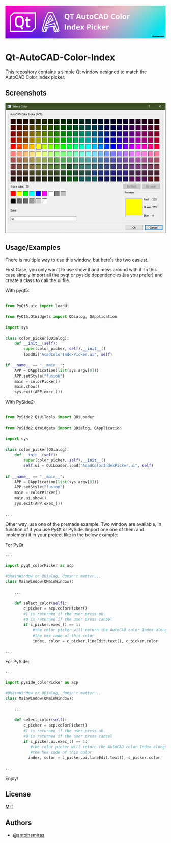 
![Logo](/Ressources/banner.png)


# Qt-AutoCAD-Color-Index

This repository contains a simple Qt window designed to match the AutoCAD Color Index picker.



## Screenshots

![App Screenshot](/Ressources/screenshot.jpg)


## Usage/Examples

There is multiple way to use this window, but here's the two easiest.

First Case, you only wan't to use show it and mess around with it.
In this case simply import all the pyqt or pyside dependencies (as you prefer)
and create a class to call the ui file.

With pyqt5:

```python

from PyQt5.uic import loadUi

from PyQt5.QtWidgets import QDialog, QApplication

import sys

class color_picker(QDialog):
    def __init__(self):
        super(color_picker, self).__init__()
        loadUi("AcadColorIndexPicker.ui", self)

if __name__ == "__main__":
    APP = QApplication(list(sys.argv[0]))
    APP.setStyle("fusion")
    main = colorPicker()
    main.show()
    sys.exit(APP.exec_())
```
With PySide2:

```python

from PySide2.QtUiTools import QUiLoader

from PySide2.QtWidgets import QDialog, QApplication

import sys

class color_picker(QDialog):
    def __init__(self):
        super(color_picker, self).__init__()
        self.ui = QUiLoader.load("AcadColorIndexPicker.ui", self)

if __name__ == "__main__":
    APP = QApplication(list(sys.argv[0]))
    APP.setStyle("fusion")
    main = colorPicker()
    main.ui.show()
    sys.exit(APP.exec_())

...

```

Other way, use one of the premade example.
Two window are available, in function of if you use PyQt or PySide.
Import one one of them and implement it in your project like in the below example:

For PyQt

```python
...

import pyqt_colorPicker as acp

#QMainWindow or QDialog, doesn't matter... 
class MainWindow(QMainWindow): 
    
    ...
    
    def select_color(self):
        c_picker = acp.colorPicker()
        #1 is returned if the user press ok.
        #0 is returned if the user press cancel
        if c_picker.exec_() == 1:
            #the color picker will return the AutoCAD color Index alongside
            #the hex code of this color
            index, color = c_picker.lineEdit.text(), c_picker.color

...

```

For PySide:

```python
...

import pyside_colorPicker as acp

#QMainWindow or QDialog, doesn't matter... 
class MainWindow(QMainWindow): 
    
    ...
    
    def select_color(self):
        c_picker = acp.colorPicker()
        #1 is returned if the user press ok.
        #0 is returned if the user press cancel
        if c_picker.ui.exec_() == 1:
           #the color picker will return the AutoCAD color Index alongside
           #the hex code of this color
          index, color = c_picker.ui.lineEdit.text(), c_picker.color

...

```

Enjoy!
## License

[MIT](https://choosealicense.com/licenses/mit/)


## Authors

- [@antoinemiras](https://www.github.com/antoinemiras)

